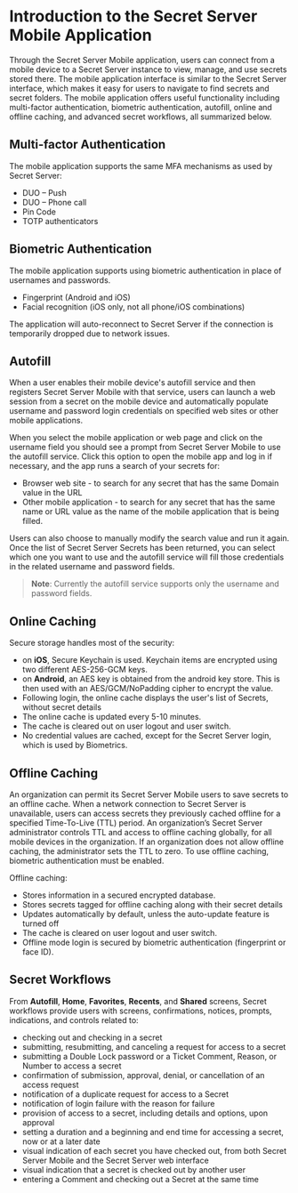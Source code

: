[title]: # (Introduction)
[tags]: # (mobile)
[priority]: # (1)

# Introduction to the Secret Server Mobile Application

Through the Secret Server Mobile application, users can connect from a mobile device to a Secret Server instance to view, manage, and use secrets stored there. The mobile application interface is similar to the Secret Server interface, which makes it easy for users to navigate to find secrets and secret folders. The mobile application offers useful functionality including multi-factor authentication, biometric authentication, autofill, online and offline caching, and advanced secret workflows, all summarized below.

## Multi-factor Authentication

The mobile application supports the same MFA mechanisms as used by Secret Server:  

* DUO – Push  
* DUO – Phone call
* Pin Code
* TOTP authenticators

## Biometric Authentication

The mobile application supports using biometric authentication in place of usernames and passwords.

* Fingerprint (Android and iOS)
* Facial recognition (iOS only, not all phone/iOS combinations)

The application will auto-reconnect to Secret Server if the connection is temporarily dropped due to network issues.

## Autofill

When a user enables their mobile device's autofill service and then registers Secret Server Mobile with that service, users can launch a web session from a secret on the mobile device and automatically populate username and password login credentials on specified web sites or other mobile applications.

When you select the mobile application or web page and click on the username field you should see a prompt from Secret Server Mobile to use the autofill service. Click this option to open the mobile app and log in if necessary, and the app runs a search of your secrets for:

* Browser web site - to search for any secret that has the same Domain value in the URL
* Other mobile application - to search for any secret that has the same name or URL value as the name of the mobile application that is being filled.

Users can also choose to manually modify the search value and run it again. Once the list of Secret Server Secrets has been returned, you can select which one you want to use and the autofill service will fill those credentials in the related username and password fields.

>**Note**: Currently the autofill service supports only the username and password fields.

## Online Caching

Secure storage handles most of the security:

* on __iOS__, Secure Keychain is used. Keychain items are encrypted using two different AES-256-GCM keys.
* on __Android__, an AES key is obtained from the android key store. This is then used with an AES/GCM/NoPadding cipher to encrypt the value.
* Following login, the online cache displays the user's list of Secrets, without secret details
* The online cache is updated every 5-10 minutes.
* The cache is cleared out on user logout and user switch.
* No credential values are cached, except for the Secret Server login, which is used by Biometrics.

## Offline Caching

An organization can permit its Secret Server Mobile users to save secrets to an offline cache. When a network connection to Secret Server is unavailable, users can access secrets they previously cached offline for a specified Time-To-Live (TTL) period. An organization’s Secret Server administrator controls TTL and access to offline caching globally, for all mobile devices in the organization. If an organization does not allow offline caching, the administrator sets the TTL to zero. To use offline caching, biometric authentication must be enabled.

Offline caching:

* Stores information in a secured encrypted database.
* Stores secrets tagged for offline caching along with their secret details
* Updates automatically by default, unless the auto-update feature is turned off
* The cache is cleared on user logout and user switch.
* Offline mode login is secured by biometric authentication (fingerprint or face ID).

## Secret Workflows

From **Autofill**, **Home**, **Favorites**, **Recents**, and **Shared** screens, Secret workflows provide users with screens, confirmations, notices, prompts, indications, and controls related to:

* checking out and checking in a secret
* submitting, resubmitting, and canceling a request for access to a secret
* submitting a Double Lock password or a Ticket Comment, Reason, or Number to access a secret
* confirmation of submission, approval, denial, or cancellation of an access request
* notification of a duplicate request for access to a Secret
* notification of login failure with the reason for failure
* provision of access to a secret, including details and options, upon approval
* setting a duration and a beginning and end time for accessing a secret, now or at a later date
* visual indication of each secret you have checked out, from both Secret Server Mobile and the Secret Server web interface
* visual indication that a secret is checked out by another user
* entering a Comment and checking out a Secret at the same time
